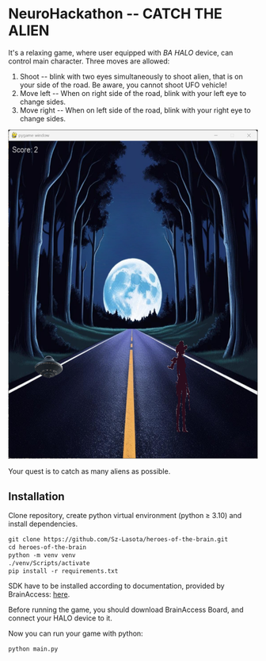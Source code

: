 # NeuroHackathon -- CATCH THE ALIEN

It's a relaxing game, where user equipped with *BA HALO* device, can control
main character. Three moves are allowed:
1. Shoot -- blink with two eyes simultaneously to shoot alien, that is 
on your side of the road. Be aware, you cannot shoot UFO vehicle!
2. Move left -- When on right side of the road, blink with your left eye to change sides.
3. Move right -- When on left side of the road, blink with your right eye to change sides.

![cover](.manual/cover.png)

Your quest is to catch as many aliens as possible.

## Installation

Clone repository, create python virtual environment (python $\geq$ 3.10) and install dependencies.
```
git clone https://github.com/Sz-Lasota/heroes-of-the-brain.git
cd heroes-of-the-brain
python -m venv venv
./venv/Scripts/activate
pip install -r requirements.txt
```

SDK have to be installed according to documentation, provided by BrainAccess: [here](https://www.brainaccess.ai/software/brainaccess-sdk/).

Before running the game, you should download BrainAccess Board, and connect your HALO device to it.

Now you can run your game with python:
```
python main.py
```
